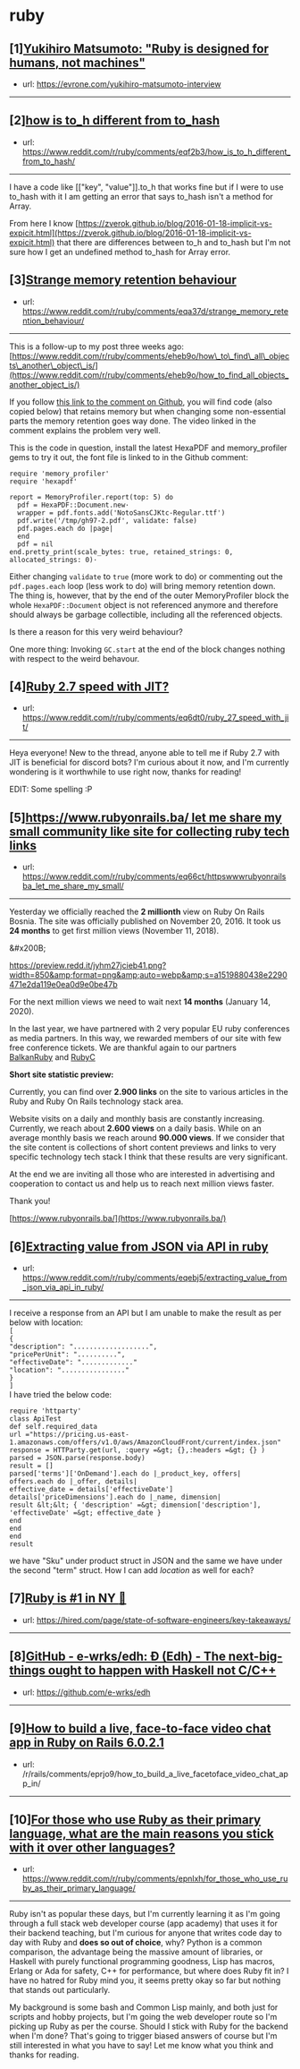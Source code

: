 # ruby
## [1][Yukihiro Matsumoto: "Ruby is designed for humans, not machines"](https://www.reddit.com/r/ruby/comments/equpgz/yukihiro_matsumoto_ruby_is_designed_for_humans/)
- url: https://evrone.com/yukihiro-matsumoto-interview
---

## [2][how is to_h different from to_hash](https://www.reddit.com/r/ruby/comments/eqf2b3/how_is_to_h_different_from_to_hash/)
- url: https://www.reddit.com/r/ruby/comments/eqf2b3/how_is_to_h_different_from_to_hash/
---
I have a code like \[\["key", "value"\]\].to\_h that works fine but if I were to use to\_hash with it I am getting an error that says to\_hash isn't a method for Array. 

From here I know [https://zverok.github.io/blog/2016-01-18-implicit-vs-expicit.html](https://zverok.github.io/blog/2016-01-18-implicit-vs-expicit.html) that there are differences between to\_h and to\_hash but I'm not sure how I get an undefined method to\_hash for Array error.
## [3][Strange memory retention behaviour](https://www.reddit.com/r/ruby/comments/eqa37d/strange_memory_retention_behaviour/)
- url: https://www.reddit.com/r/ruby/comments/eqa37d/strange_memory_retention_behaviour/
---
This is a follow-up to my post three weeks ago: [https://www.reddit.com/r/ruby/comments/eheb9o/how\_to\_find\_all\_objects\_another\_object\_is/](https://www.reddit.com/r/ruby/comments/eheb9o/how_to_find_all_objects_another_object_is/)

If you follow [this link to the comment on Github](https://github.com/gettalong/hexapdf/issues/97#issuecomment-574455558), you will find code (also copied below) that retains memory but when changing some non-essential parts the memory retention goes way done.  The video linked in the comment explains the problem very well.

This is the code in question, install the latest HexaPDF and memory\_profiler gems to try it out, the font file is linked to in the Github comment:

    require 'memory_profiler'
    require 'hexapdf'
    
    report = MemoryProfiler.report(top: 5) do
      pdf = HexaPDF::Document.new·
      wrapper = pdf.fonts.add('NotoSansCJKtc-Regular.ttf')
      pdf.write('/tmp/gh97-2.pdf', validate: false)
      pdf.pages.each do |page|
      end
      pdf = nil
    end.pretty_print(scale_bytes: true, retained_strings: 0, allocated_strings: 0)·

Either changing `validate` to `true` (more work to do) or commenting out the `pdf.pages.each` loop (less work to do) will bring memory retention down. The thing is, however, that by the end of the outer MemoryProfiler block the whole `HexaPDF::Document` object is not referenced anymore and therefore should always be garbage collectible, including all the referenced objects.

Is there a reason for this very weird behaviour?

One more thing: Invoking `GC.start` at the end of the block changes nothing with respect to the weird behavour.
## [4][Ruby 2.7 speed with JIT?](https://www.reddit.com/r/ruby/comments/eq6dt0/ruby_27_speed_with_jit/)
- url: https://www.reddit.com/r/ruby/comments/eq6dt0/ruby_27_speed_with_jit/
---
Heya everyone! New to the thread, anyone able to tell me if Ruby 2.7 with JIT is beneficial for discord bots? I'm curious about it now, and I'm currently wondering is it worthwhile to use right now, thanks for reading!

EDIT: Some spelling :P
## [5][https://www.rubyonrails.ba/ let me share my small community like site for collecting ruby tech links](https://www.reddit.com/r/ruby/comments/eq66ct/httpswwwrubyonrailsba_let_me_share_my_small/)
- url: https://www.reddit.com/r/ruby/comments/eq66ct/httpswwwrubyonrailsba_let_me_share_my_small/
---
Yesterday we officially reached the **2 millionth** view on Ruby On Rails Bosnia. The site was officially published on November 20, 2016. It took us **24 months** to get first million views (November 11, 2018). 

&amp;#x200B;

https://preview.redd.it/jyhm27jcieb41.png?width=850&amp;format=png&amp;auto=webp&amp;s=a1519880438e2290471e2da119e0ea0d9e0be47b

For the next million views we need to wait next **14 months** (January 14, 2020).

In the last year, we have partnered with 2 very popular EU ruby conferences as media partners. In this way, we rewarded members of our site with few free conference tickets. We are thankful again to our partners [BalkanRuby](https://balkanruby.com/) and [RubyC](https://rubyc.eu/)

**Short site statistic preview:**

Currently, you can find over **2.900 links** on the site to various articles in the Ruby and Ruby On Rails technology stack area.

Website visits on a daily and monthly basis are constantly increasing. Currently, we reach about **2.600 views** on a daily basis. While on an average monthly basis we reach around **90.000 views**. If we consider that the site content is collections of short content previews and links to very specific technology tech stack I think that these results are very significant.

At the end we are inviting all those who are interested in advertising and cooperation to contact us and help us to reach next million views faster.

Thank you!

[https://www.rubyonrails.ba/](https://www.rubyonrails.ba/)
## [6][Extracting value from JSON via API in ruby](https://www.reddit.com/r/ruby/comments/eqebj5/extracting_value_from_json_via_api_in_ruby/)
- url: https://www.reddit.com/r/ruby/comments/eqebj5/extracting_value_from_json_via_api_in_ruby/
---
I receive a response from an API but I am unable to make the result as per below with location:  
`[`   
   `{`   
`"description": "...................",`   
`"pricePerUnit": "..........",`   
`"effectiveDate": "............."`   
`"location": "................"`   
   `}`   
`]`  
I have tried the below code:

`require 'httparty'`   
`class ApiTest`   
  `def self.required_data`       
   `url ="https://pricing.us-east-1.amazonaws.com/offers/v1.0/aws/AmazonCloudFront/current/index.json"`       
`response = HTTParty.get(url, :query =&gt; {},:headers =&gt; {} )`       
`parsed = JSON.parse(response.body)`   
`result = []`   
`parsed['terms']['OnDemand'].each do |_product_key, offers|`     
`offers.each do |_offer, details|`       
`effective_date = details['effectiveDate']`       
`details['priceDimensions'].each do |_name, dimension|`         
`result &lt;&lt; { 'description' =&gt; dimension['description'], 'effectiveDate' =&gt; effective_date }`  
`end`   
`end`   
`end`  
  `result`  


we have "Sku" under product struct in JSON and the same we have under the second "term" struct. How I can add *location* as well for each?
## [7][Ruby is #1 in NY :tada:](https://www.reddit.com/r/ruby/comments/epyngt/ruby_is_1_in_ny_tada/)
- url: https://hired.com/page/state-of-software-engineers/key-takeaways/
---

## [8][GitHub - e-wrks/edh: Đ (Edh) - The next-big-things ought to happen with Haskell not C/C++](https://www.reddit.com/r/ruby/comments/eqg9qv/github_ewrksedh_đ_edh_the_nextbigthings_ought_to/)
- url: https://github.com/e-wrks/edh
---

## [9][How to build a live, face-to-face video chat app in Ruby on Rails 6.0.2.1 ​](https://www.reddit.com/r/ruby/comments/epwkyk/how_to_build_a_live_facetoface_video_chat_app_in/)
- url: /r/rails/comments/eprjo9/how_to_build_a_live_facetoface_video_chat_app_in/
---

## [10][For those who use Ruby as their primary language, what are the main reasons you stick with it over other languages?](https://www.reddit.com/r/ruby/comments/epnlxh/for_those_who_use_ruby_as_their_primary_language/)
- url: https://www.reddit.com/r/ruby/comments/epnlxh/for_those_who_use_ruby_as_their_primary_language/
---
Ruby isn't as popular these days, but I'm currently learning it as I'm going through a full stack web developer course (app academy) that uses it for their backend teaching, but I'm curious for anyone that writes code day to day with Ruby and **does so out of choice**, why? Python is a common comparison, the advantage being the massive amount of libraries, or Haskell with purely functional programming goodness, Lisp has macros, Erlang or Ada for safety, C++ for performance, but where does Ruby fit in? I have no hatred for Ruby mind you, it seems pretty okay so far but nothing that stands out particularly.

My background is some bash and Common Lisp mainly, and both just for scripts and hobby projects, but I'm going the web developer route so I'm picking up Ruby as per the course. Should I stick with Ruby for the backend when I'm done? That's going to trigger biased answers of course but I'm still interested in what you have to say! Let me know what you think and thanks for reading.
